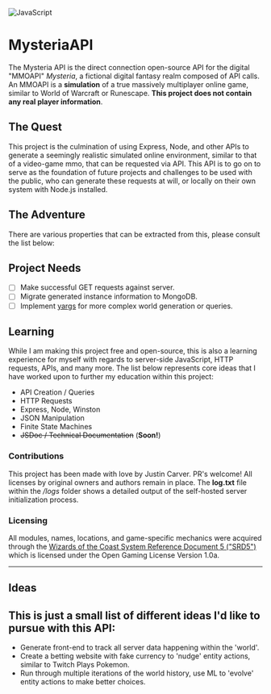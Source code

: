 ![JavaScript](https://img.shields.io/badge/javascript-%23323330.svg?style=for-the-badge&logo=javascript&logoColor=%23F7DF1E)

# MysteriaAPI
The Mysteria API is the direct connection open-source API for the digital "MMOAPI" *Mysteria*, a fictional digital fantasy realm composed of API calls. An MMOAPI is a **simulation** of a true massively multiplayer online game, similar to World of Warcraft or Runescape. **This project does not contain any real player information**. 

## The Quest
This project is the culmination of using Express, Node, and other APIs to generate a seemingly realistic simulated online environment, similar to that of a video-game mmo, that can be requested via API. This API is to go on to serve as the foundation of future projects and challenges to be used with the public, who can generate these requests at will, or locally on their own system with Node.js installed.

## The Adventure
There are various properties that can be extracted from this, please consult the list below: 

## Project Needs
- [ ] Make successful GET requests against server.
- [ ] Migrate generated instance information to MongoDB.
- [ ] Implement [yargs](https://yargs.js.org/) for more complex world generation or queries.

## Learning
While I am making this project free and open-source, this is also a learning experience for myself with regards to server-side JavaScript, HTTP requests, APIs, and many more. The list below represents core ideas that I have worked upon to further my education within this project:
- API Creation / Queries
- HTTP Requests
- Express, Node, Winston
- JSON Manipulation
- Finite State Machines
- ~~JSDoc / Technical Documentation~~ (**Soon!**)

### Contributions
This project has been made with love by Justin Carver. PR's welcome! All licenses by original owners and authors remain in place. The **log.txt** file within the */logs* folder shows a detailed output of the self-hosted server initialization process.

### Licensing
All modules, names, locations, and game-specific mechanics were acquired through the [Wizards of the Coast System Reference Document 5 ("SRD5")](https://media.wizards.com/2016/downloads/DND/SRD-OGL_V5.1.pdf) which is licensed under the Open Gaming License Version 1.0a.
___
## Ideas
This is just a small list of different ideas I'd like to pursue with this API:
 - 
 - Generate front-end to track all server data happening within the 'world'.
 - Create a betting website with fake currency to 'nudge' entity actions, similar to Twitch Plays Pokemon.
 - Run through multiple iterations of the world history, use ML to 'evolve' entity actions to make better choices.